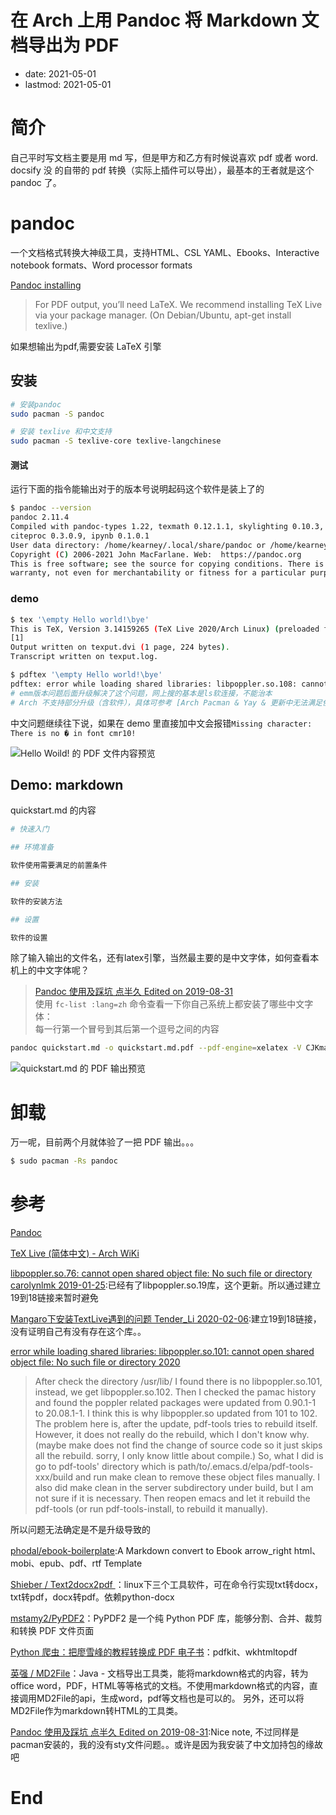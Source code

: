 # 在 Arch 上用 Pandoc 将 Markdown 文档导出为 PDF
- date: 2021-05-01
- lastmod: 2021-05-01

# 简介

自己平时写文档主要是用 md 写，但是甲方和乙方有时候说喜欢 pdf 或者 word. docsify 没 的自带的 pdf 转换（实际上插件可以导出），最基本的王者就是这个 pandoc 了。

# pandoc

一个文档格式转换大神级工具，支持HTML、CSL YAML、Ebooks、Interactive notebook formats、Word processor formats

[Pandoc installing](https://pandoc.org/installing.html#linux)  
>For PDF output, you’ll need LaTeX. We recommend installing TeX Live via your package manager. (On Debian/Ubuntu, apt-get install texlive.)

如果想输出为pdf,需要安装 LaTeX 引擎

## 安装

```bash
# 安装pandoc
sudo pacman -S pandoc

# 安装 texlive 和中文支持
sudo pacman -S texlive-core texlive-langchinese
```

#### 测试

运行下面的指令能输出对于的版本号说明起码这个软件是装上了的

```bash
$ pandoc --version
pandoc 2.11.4
Compiled with pandoc-types 1.22, texmath 0.12.1.1, skylighting 0.10.3,
citeproc 0.3.0.9, ipynb 0.1.0.1
User data directory: /home/kearney/.local/share/pandoc or /home/kearney/.pandoc
Copyright (C) 2006-2021 John MacFarlane. Web:  https://pandoc.org
This is free software; see the source for copying conditions. There is no
warranty, not even for merchantability or fitness for a particular purpose.
```

### demo

```bash
$ tex '\empty Hello world!\bye'
This is TeX, Version 3.14159265 (TeX Live 2020/Arch Linux) (preloaded format=tex)
[1]
Output written on texput.dvi (1 page, 224 bytes).
Transcript written on texput.log.

$ pdftex '\empty Hello world!\bye'
pdftex: error while loading shared libraries: libpoppler.so.108: cannot open shared object file: No such file or directory
# emm版本问题后面升级解决了这个问题，网上搜的基本是ls软连接，不能治本
# Arch 不支持部分升级（含软件），具体可参考 [Arch Pacman & Yay & 更新中无法满足依赖关系的解决办法](./pacman.md)
```

中文问题继续往下说，如果在 demo 里直接加中文会报错`Missing character: There is no � in font cmr10!`

![Hello Woild! 的 PDF 文件内容预览](https://img-blog.csdnimg.cn/20210317105611405.png?x-oss-process=image/watermark,type_ZmFuZ3poZW5naGVpdGk,shadow_10,text_aHR0cHM6Ly9ibG9nLmNzZG4ubmV0L3dlaXhpbl80MzAzMTA5Mg==,size_16,color_FFFFFF,t_70)
## Demo: markdown

quickstart.md 的内容

```bash
# 快速入门

## 环境准备

软件使用需要满足的前置条件

## 安装

软件的安装方法

## 设置

软件的设置

```

除了输入输出的文件名，还有latex引擎，当然最主要的是中文字体，如何查看本机上的中文字体呢？

>[Pandoc 使用及踩坑 点半久 Edited on 2019-08-31](https://www.dianbanjiu.com/post/pandoc-%E4%BD%BF%E7%94%A8%E5%8F%8A%E8%B8%A9%E5%9D%91/)  
>使用 `fc-list :lang=zh` 命令查看一下你自己系统上都安装了哪些中文字体：  
>每一行第一个冒号到其后第一个逗号之间的内容

```bash
pandoc quickstart.md -o quickstart.md.pdf --pdf-engine=xelatex -V CJKmainfont='Sarasa UI SC' 
```

![quickstart.md 的 PDF 输出预览](https://img-blog.csdnimg.cn/20210317111714686.png?x-oss-process=image/watermark,type_ZmFuZ3poZW5naGVpdGk,shadow_10,text_aHR0cHM6Ly9ibG9nLmNzZG4ubmV0L3dlaXhpbl80MzAzMTA5Mg==,size_16,color_FFFFFF,t_70)

# 卸载

万一呢，目前两个月就体验了一把 PDF 输出。。。

```bash
$ sudo pacman -Rs pandoc
```

# 参考

[Pandoc](https://pandoc.org/)

[TeX Live (简体中文) - Arch WiKi](https://wiki.archlinux.org/index.php/TeX_Live_(%E7%AE%80%E4%BD%93%E4%B8%AD%E6%96%87)#%E6%89%8B%E5%8A%A8%E5%AE%89%E8%A3%85TeXLive)


[libpoppler.so.76: cannot open shared object file: No such file or directory carolynlmk 2019-01-25](https://blog.csdn.net/carolynlmk/article/details/86650840):已经有了libpoppler.so.19库，这个更新。所以通过建立19到18链接来暂时避免

[Mangaro下安装TextLive遇到的问题 Tender_Li 2020-02-06](https://blog.csdn.net/Tender_Li/article/details/104201764):建立19到18链接，没有证明自己有没有存在这个库。。

[error while loading shared libraries: libpoppler.so.101: cannot open shared object file: No such file or directory  2020](https://emacs.stackexchange.com/questions/60490/error-while-loading-shared-libraries-libpoppler-so-101-cannot-open-shared-obje)
>After check the directory /usr/lib/ I found there is no libpoppler.so.101, instead, we get libpoppler.so.102. Then I checked the pamac history and found the poppler related packages were updated from 0.90.1-1 to 20.08.1-1. I think this is why libpoppler.so updated from 101 to 102.
The problem here is, after the update, pdf-tools tries to rebuild itself. However, it does not really do the rebuild, which I don't know why. (maybe make does not find the change of source code so it just skips all the rebuild. sorry, I only know little about compile.)
So, what I did is go to pdf-tools' directory which is path/to/.emacs.d/elpa/pdf-tools-xxx/build and run make clean to remove these object files manually. I also did make clean in the server subdirectory under build, but I am not sure if it is necessary. Then reopen emacs and let it rebuild the pdf-tools (or run pdf-tools-install, to rebuild it manually).

所以问题无法确定是不是升级导致的

[phodal/ebook-boilerplate](https://github.com/phodal/ebook-boilerplate):A Markdown convert to Ebook arrow_right html、mobi、epub、pdf、rtf Template 

[ Shieber / Text2docx2pdf ](https://gitee.com/QMHTMY/Text2docx2pdf?_from=gitee_search)：linux下三个工具软件，可在命令行实现txt转docx，txt转pdf，docx转pdf。依赖python-docx

[mstamy2/PyPDF2](https://github.com/mstamy2/PyPDF2)：PyPDF2 是一个纯 Python PDF 库，能够分割、合并、裁剪和转换 PDF 文件页面

[Python 爬虫：把廖雪峰的教程转换成 PDF 电子书](https://gitee.com/liuzhijun1/crawler_html2pdf/tree/master/pdf)：pdfkit、wkhtmltopdf

[英强 / MD2File](https://gitee.com/cevin15/MD2File?_from=gitee_search)：Java - 文档导出工具类，能将markdown格式的内容，转为office word，PDF，HTML等等格式的文档。不使用markdown格式的内容，直接调用MD2File的api，生成word，pdf等文档也是可以的。 另外，还可以将MD2File作为markdown转HTML的工具类。

[Pandoc 使用及踩坑 点半久 Edited on 2019-08-31](https://www.dianbanjiu.com/post/pandoc-%E4%BD%BF%E7%94%A8%E5%8F%8A%E8%B8%A9%E5%9D%91/):Nice note, 不过同样是pacman安装的，我的没有sty文件问题。。或许是因为我安装了中文加持包的缘故吧


# End

